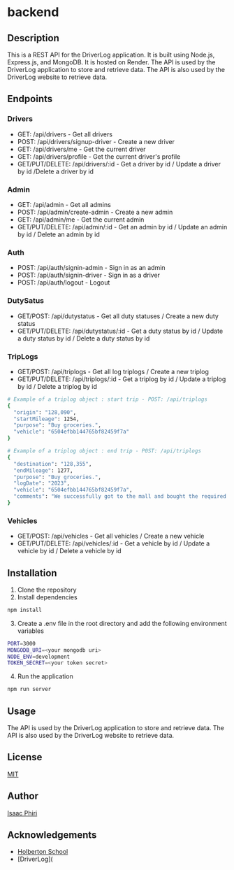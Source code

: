 # backend

## Description

This is a REST API for the DriverLog application. It is built using Node.js, Express.js, and MongoDB. It is hosted on Render. The API is used by the DriverLog application to store and retrieve data. The API is also used by the DriverLog website to retrieve data.

## Endpoints

### Drivers

- GET: /api/drivers - Get all drivers
- POST: /api/drivers/signup-driver - Create a new driver
- GET: /api/drivers/me - Get the current driver
- GET: /api/drivers/profile - Get the current driver's profile
- GET/PUT/DELETE: /api/drivers/:id - Get a driver by id / Update a driver by id /Delete a driver by id

### Admin

- GET: /api/admin - Get all admins
- POST: /api/admin/create-admin - Create a new admin
- GET: /api/admin/me - Get the current admin
- GET/PUT/DELETE: /api/admin/:id - Get an admin by id / Update an admin by id / Delete an admin by id

### Auth

- POST: /api/auth/signin-admin - Sign in as an admin
- POST: /api/auth/signin-driver - Sign in as a driver
- POST: /api/auth/logout - Logout

### DutySatus

- GET/POST: /api/dutystatus - Get all duty statuses / Create a new duty status
- GET/PUT/DELETE: /api/dutystatus/:id - Get a duty status by id / Update a duty status by id / Delete a duty status by id

### TripLogs

- GET/POST: /api/triplogs - Get all log triplogs / Create a new triplog
- GET/PUT/DELETE: /api/triplogs/:id - Get a triplog by id / Update a triplog by id / Delete a triplog by id

```bash
# Example of a triplog object : start trip - POST: /api/triplogs
{
  "origin": "128,090",
  "startMileage": 1254,
  "purpose": "Buy groceries.",
  "vehicle": "6504efbb144765bf82459f7a"
}
```
```bash
# Example of a triplog object : end trip - P0ST: /api/triplogs
{
  "destination": "128,355",
  "endMileage": 1277,
  "purpose": "Buy groceries.",
  "logDate": "2023",
  "vehicle": "6504efbb144765bf82459f7a",
  "comments": "We successfully got to the mall and bought the required items."
}
```

### Vehicles

- GET/POST: /api/vehicles - Get all vehicles / Create a new vehicle
- GET/PUT/DELETE: /api/vehicles/:id - Get a vehicle by id / Update a vehicle by id / Delete a vehicle by id

## Installation

1. Clone the repository
2. Install dependencies

```bash
npm install
```

3. Create a .env file in the root directory and add the following environment variables

```bash
PORT=3000
MONGODB_URI=<your mongodb uri>
NODE_ENV=development
TOKEN_SECRET=<your token secret>
```

4. Run the application

```bash
npm run server
```

## Usage

The API is used by the DriverLog application to store and retrieve data. The API is also used by the DriverLog website to retrieve data.

## License

[MIT](https://choosealicense.com/licenses/mit/)

## Author

[Isaac Phiri](https://github.com/IaacPhiri)

## Acknowledgements

- [Holberton School](https://www.holbertonschool.com/)
- [DriverLog](
